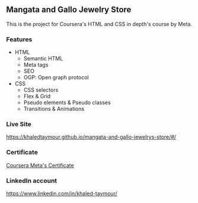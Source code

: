 ## Mangata and Gallo Jewelry Store

This is the project for Coursera's HTML and CSS in depth's course by Meta.

### Features

- HTML
  - Semantic HTML
  - Meta tags
  - SEO
  - OGP: Open graph protocol
- CSS
  - CSS selectors
  - Flex & Grid
  - Pseudo elements & Pseudo classes
  - Transitions & Animations

### Live Site

https://khaledtaymour.github.io/mangata-and-gallo-jewelrys-store/#/

### Certificate

[Coursera Meta's Certificate](https://www.coursera.org/account/accomplishments/certificate/KM6LW9CFCWEQ)

### LinkedIn account

https://www.linkedin.com/in/khaled-taymour/
